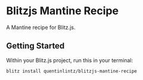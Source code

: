 # Blitzjs Mantine Recipe

A Mantine recipe for Blitz.js.

## Getting Started

Within your Blitz.js project, run this in your terminal:

```bash
blitz install quentinlintz/blitzjs-mantine-recipe
```